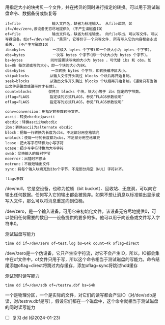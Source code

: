 用指定大小的块拷贝一个文件，并在拷贝的同时进行指定的转换。可以用于测试磁盘命令、数据备份或恢复等

```
if=file 　　　　　　　　输入文件名，缺省为标准输入。 从file读取，如if=/dev/zero,该设备无穷尽地提供0,（不产生读磁盘IO）
of=file 　　　　　　　　输出文件名，缺省为标准输出。 向file写出，可以写文件，可以写裸设备。如of=/dev/null，"黑洞"，它等价于一个只写文件. 所有写入它的内容都会永远丢失. （不产生写磁盘IO）
ibs=bytes 　　　　　　　一次读入 bytes 个字节(即一个块大小为 bytes 个字节)。
obs=bytes 　　　　　　　一次写 bytes 个字节(即一个块大小为 bytes 个字节)。
bs=bytes 　　　　　　　同时设置读写块的大小为 bytes ，可代替 ibs 和 obs。如bs=8k 每次读或写的大小，即一个块的大小为8K。
cbs=bytes 　　　　　　 一次转换 bytes 个字节，即转换缓冲区大小。
skip=blocks 　　　　　从输入文件开头跳过 blocks 个块后再开始复制。
seek=blocks      　　从输出文件开头跳过 blocks 个块后再开始复制。(通常只有当输出文件是磁盘或磁带时才有效)。
count=blocks 　　　　仅拷贝 blocks 个块，块大小等于 ibs 指定的字节数。
iflag=FLAGS　　　　　 指定读的方式FLAGS，参见“FLAGS参数说明”
oflag=FLAGS　　　　　 指定写的方式FLAGS，参见“FLAGS参数说明”

conv=conversion：用指定的参数转换文件。
ascii：转换ebcdic为ascii
ebcdic：转换ascii为ebcdic
ibm：转换ascii为alternate ebcdic
block：把每一行转换为长度为cbs，不足部分用空格填充
unblock：使每一行的长度都为cbs，不足部分用空格填充
lcase：把大写字符转换为小写字符
ucase：把小写字符转换为大写字符
swab：交换输入的每对字节
noerror：出错时不停止
notrunc：不截短输出文件
sync：将每个输入块填充到ibs个字节，不足部分用空（NUL）字符补齐。

flags参数
```



/dev/null，它是空设备，也称为位桶（bit bucket）、回收站、无底洞，可以向它输出任何数据。任何写入它的输出都会被抛弃。如果不想让消息以标准输出显示或写入文件，那么可以将消息重定向到位桶。

/dev/zero，是一个输入设备，可用它来初始化文件。该设备无穷尽地提供0，可以使用任何需要的数目——设备提供的要多的多。他可以用于向设备或文件写入字符串0。


测试磁盘写能力
```shell
time dd if=/dev/zero of=test.log bs=64k count=4k oflag=direct
```

/dev//zero是一个伪设备，它只产生空字符流，对它不会产生IO，所以，IO都会集中在of文件中，of文件只用于写，所以这个命令相当于测试磁盘的写能力。命令结尾添加oflag=direct将跳过内存缓存，添加oflag=sync将跳过hdd缓存



测试同时读写能力
```shell
time dd if=/dev/sdb of=/testrw.dbf bs=64k
```
一个是物理分区，一个是实际的文件，对它们的读写都会产生IO（对/dev/sdb是读，对/testrw.dbf是写），假设它们都在一个磁盘中，这个命令就相当于测试磁盘的同时读写能力


- [ ] 复习 dd (@2024-01-23)